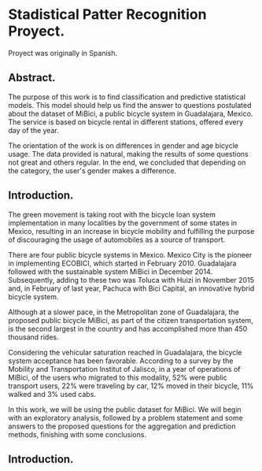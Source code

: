 # Stadistical Patter Recognition Proyect.
Proyect was originally in Spanish.

## Abstract.
The purpose of this work is to find classification and predictive statistical models. This model should help us find the answer to questions postulated about the dataset of MiBici, a public bicycle system in Guadalajara, Mexico. The service is based on bicycle rental in different stations, offered every day of the year.

The orientation of the work is on differences in gender and age bicycle usage. The data provided is natural, making the results of some questions not great and others regular. In the end, we concluded that depending on the category, the user's gender makes a difference. 


## Introduction.
The green movement is taking root with the bicycle loan system implementation in many localities by the government of some states in Mexico, resulting in an increase in bicycle mobility and fulfilling the purpose of discouraging the usage of automobiles as a source of transport. 

There are four public bicycle systems in Mexico. Mexico City is the pioneer in implementing ECOBICI, which started in February 2010. Guadalajara followed with the sustainable system MiBici in December 2014. Subsequently, adding to these two was Toluca with Huizi in November 2015 and, in February of last year, Pachuca with Bici Capital, an innovative hybrid bicycle system.

Although at a slower pace, in the Metropolitan zone of Guadalajara, the proposed public bicycle MiBici, as part of the citizen transportation system, is the second largest in the country and has accomplished more than 450 thousand rides.

Considering the vehicular saturation reached in Guadalajara, the bicycle system acceptance has been favorable. According to a survey by the Mobility and Transportation Institut of Jalisco, in a year of operations of MiBici, of the users who migrated to this modality, 52% were public transport users, 22% were traveling by car, 12% moved in their bicycle, 11% walked and 3% used cabs. 

In this work, we will be using the public dataset for MiBici. We will begin with an exploratory analysis, followed by a problem statement and some answers to the proposed questions for the aggregation and prediction methods, finishing with some conclusions.

## Introduction.
